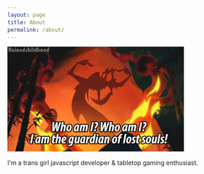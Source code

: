 ```yaml
---
layout: page
title: About
permalink: /about/
---
```


<img src='/assets/who-am-i.gif' />

I'm a trans girl javascript developer & tabletop gaming enthusiast.

